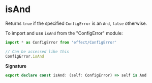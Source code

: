 # isAnd

Returns `true` if the specified `ConfigError` is an `And`, `false` otherwise.

To import and use `isAnd` from the "ConfigError" module:

```ts
import * as ConfigError from 'effect/ConfigError'

// Can be accessed like this
ConfigError.isAnd
```

**Signature**

```ts
export declare const isAnd: (self: ConfigError) => self is And
```
